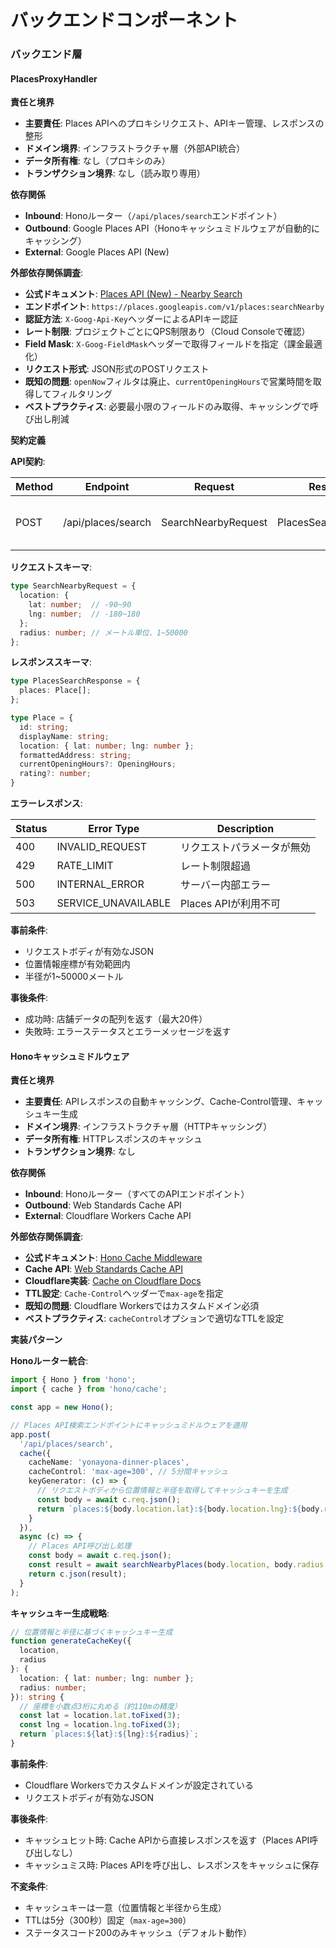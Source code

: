 # バックエンドコンポーネント

### バックエンド層

#### PlacesProxyHandler

**責任と境界**
- **主要責任**: Places APIへのプロキシリクエスト、APIキー管理、レスポンスの整形
- **ドメイン境界**: インフラストラクチャ層（外部API統合）
- **データ所有権**: なし（プロキシのみ）
- **トランザクション境界**: なし（読み取り専用）

**依存関係**
- **Inbound**: Honoルーター（`/api/places/search`エンドポイント）
- **Outbound**: Google Places API（Honoキャッシュミドルウェアが自動的にキャッシング）
- **External**: Google Places API (New)

**外部依存関係調査**:
- **公式ドキュメント**: [Places API (New) - Nearby Search](https://developers.google.com/maps/documentation/places/web-service/nearby-search)
- **エンドポイント**: `https://places.googleapis.com/v1/places:searchNearby`
- **認証方法**: `X-Goog-Api-Key`ヘッダーによるAPIキー認証
- **レート制限**: プロジェクトごとにQPS制限あり（Cloud Consoleで確認）
- **Field Mask**: `X-Goog-FieldMask`ヘッダーで取得フィールドを指定（課金最適化）
- **リクエスト形式**: JSON形式のPOSTリクエスト
- **既知の問題**: `openNow`フィルタは廃止、`currentOpeningHours`で営業時間を取得してフィルタリング
- **ベストプラクティス**: 必要最小限のフィールドのみ取得、キャッシングで呼び出し削減

**契約定義**

**API契約**:

| Method | Endpoint | Request | Response | Errors |
|--------|----------|---------|----------|--------|
| POST | /api/places/search | SearchNearbyRequest | PlacesSearchResponse | 400, 429, 500, 503 |

**リクエストスキーマ**:

```typescript
type SearchNearbyRequest = {
  location: {
    lat: number;  // -90~90
    lng: number;  // -180~180
  };
  radius: number; // メートル単位、1~50000
};
```

**レスポンススキーマ**:

```typescript
type PlacesSearchResponse = {
  places: Place[];
};

type Place = {
  id: string;
  displayName: string;
  location: { lat: number; lng: number };
  formattedAddress: string;
  currentOpeningHours?: OpeningHours;
  rating?: number;
}
```

**エラーレスポンス**:

| Status | Error Type | Description |
|--------|-----------|-------------|
| 400 | INVALID_REQUEST | リクエストパラメータが無効 |
| 429 | RATE_LIMIT | レート制限超過 |
| 500 | INTERNAL_ERROR | サーバー内部エラー |
| 503 | SERVICE_UNAVAILABLE | Places APIが利用不可 |

**事前条件**:
- リクエストボディが有効なJSON
- 位置情報座標が有効範囲内
- 半径が1~50000メートル

**事後条件**:
- 成功時: 店舗データの配列を返す（最大20件）
- 失敗時: エラーステータスとエラーメッセージを返す

#### Honoキャッシュミドルウェア

**責任と境界**
- **主要責任**: APIレスポンスの自動キャッシング、Cache-Control管理、キャッシュキー生成
- **ドメイン境界**: インフラストラクチャ層（HTTPキャッシング）
- **データ所有権**: HTTPレスポンスのキャッシュ
- **トランザクション境界**: なし

**依存関係**
- **Inbound**: Honoルーター（すべてのAPIエンドポイント）
- **Outbound**: Web Standards Cache API
- **External**: Cloudflare Workers Cache API

**外部依存関係調査**:
- **公式ドキュメント**: [Hono Cache Middleware](https://hono.dev/docs/middleware/builtin/cache)
- **Cache API**: [Web Standards Cache API](https://developer.mozilla.org/en-US/docs/Web/API/Cache)
- **Cloudflare実装**: [Cache on Cloudflare Docs](https://developers.cloudflare.com/workers/runtime-apis/cache/)
- **TTL設定**: `Cache-Control`ヘッダーで`max-age`を指定
- **既知の問題**: Cloudflare Workersではカスタムドメイン必須
- **ベストプラクティス**: `cacheControl`オプションで適切なTTLを設定

**実装パターン**

**Honoルーター統合**:

```typescript
import { Hono } from 'hono';
import { cache } from 'hono/cache';

const app = new Hono();

// Places API検索エンドポイントにキャッシュミドルウェアを適用
app.post(
  '/api/places/search',
  cache({
    cacheName: 'yonayona-dinner-places',
    cacheControl: 'max-age=300', // 5分間キャッシュ
    keyGenerator: (c) => {
      // リクエストボディから位置情報と半径を取得してキャッシュキーを生成
      const body = await c.req.json();
      return `places:${body.location.lat}:${body.location.lng}:${body.radius}`;
    }
  }),
  async (c) => {
    // Places API呼び出し処理
    const body = await c.req.json();
    const result = await searchNearbyPlaces(body.location, body.radius, c.env);
    return c.json(result);
  }
);
```

**キャッシュキー生成戦略**:

```typescript
// 位置情報と半径に基づくキャッシュキー生成
function generateCacheKey({
  location,
  radius
}: {
  location: { lat: number; lng: number };
  radius: number;
}): string {
  // 座標を小数点3桁に丸める（約110mの精度）
  const lat = location.lat.toFixed(3);
  const lng = location.lng.toFixed(3);
  return `places:${lat}:${lng}:${radius}`;
}
```

**事前条件**:
- Cloudflare Workersでカスタムドメインが設定されている
- リクエストボディが有効なJSON

**事後条件**:
- キャッシュヒット時: Cache APIから直接レスポンスを返す（Places API呼び出しなし）
- キャッシュミス時: Places APIを呼び出し、レスポンスをキャッシュに保存

**不変条件**:
- キャッシュキーは一意（位置情報と半径から生成）
- TTLは5分（300秒）固定（`max-age=300`）
- ステータスコード200のみキャッシュ（デフォルト動作）
